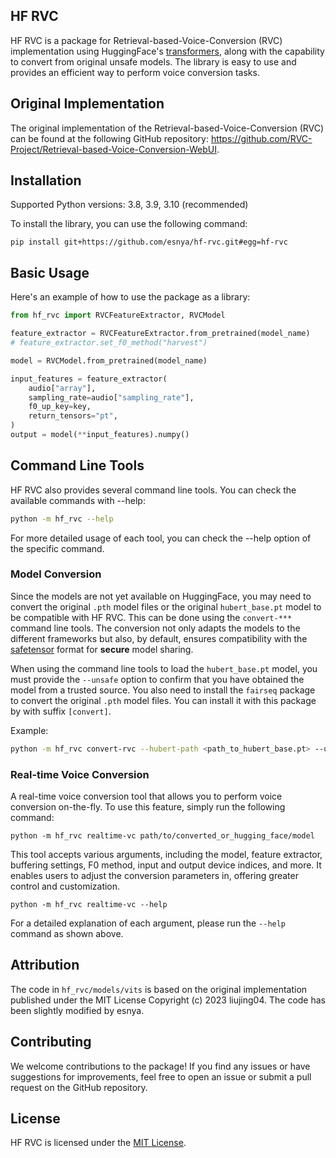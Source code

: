 HF RVC
----

HF RVC is a package for Retrieval-based-Voice-Conversion (RVC) implementation using HuggingFace's [transformers](https://github.com/huggingface/transformers), along with the capability to convert from original unsafe models. The library is easy to use and provides an efficient way to perform voice conversion tasks.

## Original Implementation

The original implementation of the Retrieval-based-Voice-Conversion (RVC) can be found at the following GitHub repository: https://github.com/RVC-Project/Retrieval-based-Voice-Conversion-WebUI.


## Installation

Supported Python versions: 3.8, 3.9, 3.10 (recommended)

To install the library, you can use the following command:

```
pip install git+https://github.com/esnya/hf-rvc.git#egg=hf-rvc
```


## Basic Usage

Here's an example of how to use the package as a library:

```python
from hf_rvc import RVCFeatureExtractor, RVCModel

feature_extractor = RVCFeatureExtractor.from_pretrained(model_name)
# feature_extractor.set_f0_method("harvest")

model = RVCModel.from_pretrained(model_name)

input_features = feature_extractor(
    audio["array"],
    sampling_rate=audio["sampling_rate"],
    f0_up_key=key,
    return_tensors="pt",
)
output = model(**input_features).numpy()
```


## Command Line Tools

HF RVC also provides several command line tools. You can check the available commands with --help:

```bash
python -m hf_rvc --help
```

For more detailed usage of each tool, you can check the --help option of the specific command.

### Model Conversion

Since the models are not yet available on HuggingFace, you may need to convert the original `.pth` model files or the original `hubert_base.pt` model to be compatible with HF RVC. This can be done using the `convert-***` command line tools. The conversion not only adapts the models to the different frameworks but also, by default, ensures compatibility with the [safetensor](https://github.com/huggingface/safetensors) format for **secure** model sharing.

When using the command line tools to load the `hubert_base.pt` model, you must provide the `--unsafe` option to confirm that you have obtained the model from a trusted source.
You also need to install the `fairseq` package to convert the original `.pth` model files. You can install it with this package by with suffix `[convert]`.

Example:

```bash
python -m hf_rvc convert-rvc --hubert-path <path_to_hubert_base.pt> --unsafe <path_to_original_vits_model.pth>
```

### Real-time Voice Conversion

A real-time voice conversion tool that allows you to perform voice conversion on-the-fly. To use this feature, simply run the following command:

```
python -m hf_rvc realtime-vc path/to/converted_or_hugging_face/model
```

This tool accepts various arguments, including the model, feature extractor, buffering settings, F0 method, input and output device indices, and more. It enables users to adjust the conversion parameters in, offering greater control and customization.

```
python -m hf_rvc realtime-vc --help
```

For a detailed explanation of each argument, please run the `--help` command as shown above.

## Attribution

The code in `hf_rvc/models/vits` is based on the original implementation published under the MIT License Copyright (c) 2023 liujing04. The code has been slightly modified by esnya.

## Contributing

We welcome contributions to the package! If you find any issues or have suggestions for improvements, feel free to open an issue or submit a pull request on the GitHub repository.


## License

HF RVC is licensed under the [MIT License](./LICENSE).

